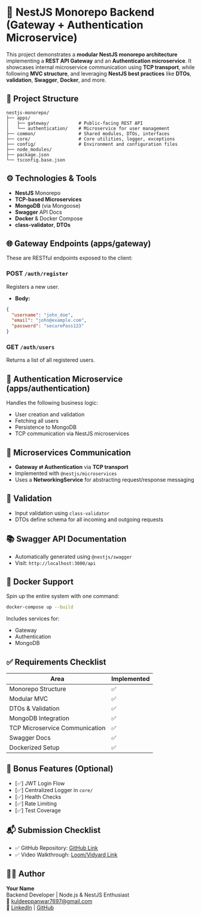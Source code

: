 # 🚀 NestJS Monorepo Backend (Gateway + Authentication Microservice)

This project demonstrates a **modular NestJS monorepo architecture** implementing a **REST API Gateway** and an **Authentication microservice**. It showcases internal microservice communication using **TCP transport**, while following **MVC structure**, and leveraging **NestJS best practices** like **DTOs**, **validation**, **Swagger**, **Docker**, and more.

## 📁 Project Structure

```
nestjs-monorepo/
├── apps/
│   ├── gateway/           # Public-facing REST API
│   └── authentication/    # Microservice for user management
├── common/                # Shared modules, DTOs, interfaces
├── core/                  # Core utilities, logger, exceptions
├── config/                # Environment and configuration files
├── node_modules/
├── package.json
└── tsconfig.base.json
```

## ⚙️ Technologies & Tools

- **NestJS** Monorepo
- **TCP-based Microservices**
- **MongoDB** (via Mongoose)
- **Swagger** API Docs
- **Docker** & Docker Compose
- **class-validator**, **DTOs**

## 🌐 Gateway Endpoints (apps/gateway)

These are RESTful endpoints exposed to the client:

### POST `/auth/register`

Registers a new user.

- **Body:**
```json
{
  "username": "john_doe",
  "email": "john@example.com",
  "password": "securePass123"
}
```

### GET `/auth/users`

Returns a list of all registered users.

## 🧠 Authentication Microservice (apps/authentication)

Handles the following business logic:

- User creation and validation
- Fetching all users
- Persistence to MongoDB
- TCP communication via NestJS microservices

## 🔌 Microservices Communication

- **Gateway ⇄ Authentication** via **TCP transport**
- Implemented with `@nestjs/microservices`
- Uses a **NetworkingService** for abstracting request/response messaging

## 🧪 Validation

- Input validation using `class-validator`
- DTOs define schema for all incoming and outgoing requests

## 📚 Swagger API Documentation

- Automatically generated using `@nestjs/swagger`
- Visit: `http://localhost:3000/api`

## 🐳 Docker Support

Spin up the entire system with one command:

```bash
docker-compose up --build
```

Includes services for:
- Gateway
- Authentication
- MongoDB

## ✅ Requirements Checklist

| Area            | Implemented |
|-----------------|-------------|
| Monorepo Structure | ✅ |
| Modular MVC      | ✅ |
| DTOs & Validation| ✅ |
| MongoDB Integration | ✅ |
| TCP Microservice Communication | ✅ |
| Swagger Docs     | ✅ |
| Dockerized Setup | ✅ |

## 🧩 Bonus Features (Optional)

- [✅] JWT Login Flow
- [✅] Centralized Logger in `core/`
- [✅] Health Checks
- [✅] Rate Limiting
- [✅] Test Coverage


## 📬 Submission Checklist

- ✅ GitHub Repository: [GitHub Link](https://github.com/Kuldeeppanwar007/aladia)
- ✅ Video Walkthrough: [Loom/Vidyard Link](#)

## 🧑‍💻 Author

**Your Name**  
Backend Developer | Node.js & NestJS Enthusiast  
📧 kuldeeppanwar7697@gmail.com  
🔗 [LinkedIn](https://www.linkedin.com/in/kuldeeppanwar007/) | [GitHub](https://github.com/Kuldeeppanwar007)


